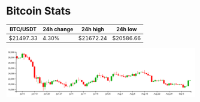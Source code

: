 # Bitcoin Stats

BTC/USDT|24h change|24h high|24h low|
|---|---|---|---|
|$21497.33|4.30%|$21672.24|$20586.66|

<img src="./chart.svg">
